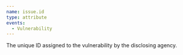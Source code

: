 ```yaml
---
name: issue.id
type: attribute
events:
  - Vulnerability
---
```


The unique ID assigned to the vulnerability by the disclosing agency.